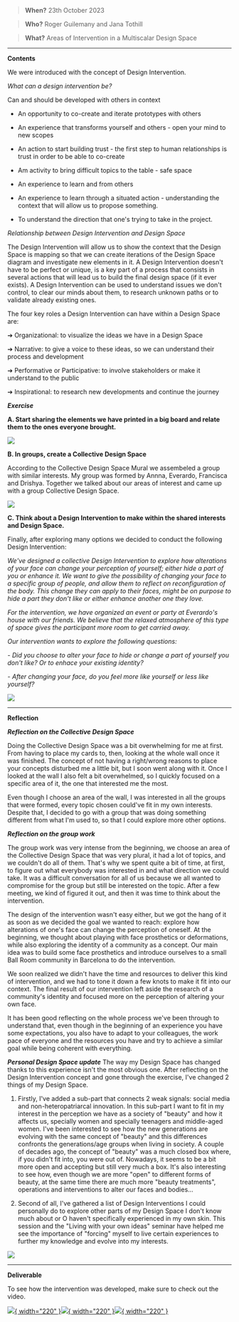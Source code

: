 

> **When?** 23th October 2023

> **Who?** Roger Guilemany and Jana Tothill

> **What?** Areas of Intervention in a Multiscalar Design Space

_________________________
**Contents**

We were introduced with the concept of Design Intervention.

_What can a design intervention be?_

Can and should be developed with others in context
- An opportunity to co-create and iterate prototypes with others

- An experience that transforms yourself and others - open your mind to new scopes

- An action to start building trust - the first step to human relationships is trust in order to be able to co-create

- Am activity to bring difficult topics to the table - safe space

- An experience to learn and from others

- An experience to learn through a situated action - understanding the context that will allow us to propose something.

- To understand the direction that one's trying to take in the project.


_Relationship between Design Intervention and Design Space_

The Design Intervention will allow us to show the context that the Design Space is mapping so that we can create iterations of the Design Space diagram and investigate new elements in it. A Design Intervention doesn't have to be perfect or unique, is a key part of a process that consists in several actions that will lead us to build the final design space (if it ever exists). A Design Intervention can be used to understand issues we don't control, to clear our minds about them, to research unknown paths or to validate already existing ones.

The four key roles a Design Intervention can have within a Design Space are:

➔ Organizational: to visualize the ideas we have in a Design Space

➔ Narrative: to give a voice to these ideas, so we can understand their process and development

➔ Performative or Participative: to involve stakeholders or make it understand to the public

➔ Inspirational: to research new developments and continue the journey


**_Exercise_**

**A. Start sharing the elements we have printed in a big board and relate them to the ones everyone brought.**

![](../images/Design%20Studio/CollectiveDesignSpaceMural.jpg)

**B. In groups, create a Collective Design Space**

According to the Collective Design Space Mural we assembeled a group with similar interests. My group was formed by Annna, Everardo, Francisca and Drishya. Together we talked about our areas of interest and came up with a group Collective Design Space.

![](../images/Design%20Studio/GroupCollectiveDesignSpace.jpg)

**C. Think about a Design Intervention to make within the shared interests and Design Space.**

Finally, after exploring many options we decided to conduct the following Design Intervention:

_We've designed a collective Design Intervention to explore how alterations of your face can change your perception of yourself; either hide a part of you or enhance it. We want to give the possibility of changing your face to a specific group of people, and allow them to reflect on reconfiguration of the body. This change they can apply to their faces, might be on purpose to hide a part they don't like or either enhance another one they love._

_For the intervention, we have organized an event or party at Everardo's house with our friends. We believe that the relaxed atmosphere of this type of space gives the participant more room to get carried away._

_Our intervention wants to explore the following questions:_

_- Did you choose to alter your face to hide or change a part of yourself you don't like? Or to enhace your existing identity?_

_- After changing your face, do you feel more like yourself or less like yourself?_

![](../images/Design%20Studio/DesignInterventionGIF.gif)



______________________________
**Reflection**

**_Reflection on the Collective Design Space_**

Doing the Collective Design Space was a bit overwhelming for me at first. From having to place my cards to, then, looking at the whole wall once it was finished. The concept of not having a right/wrong reasons to place your concepts disturbed me a little bit, but I soon went along with it. Once I looked at the wall I also felt a bit overwhelmed, so I quickly focused on a specific area of it, the one that interested me the most.

Even though I choose an area of the wall, I was interested in all the groups that were formed, every topic chosen could've fit in my own interests. Despite that, I decided to go with a group that was doing something different from what I'm used to, so that I could explore more other options.


**_Reflection on the group work_**

The group work was very intense from the beginning, we choose an area of the Collective Design Space that was very plural, it had a lot of topics, and we couldn't do all of them. That's why we spent quite a bit of time, at first, to figure out what everybody was interested in and what direction we could take. It was a difficult conversation for all of us because we all wanted to compromise for the group but still be interested on the topic. After a few meeting, we kind of figured it out, and then it was time to think about the intervention.

The design of the intervention wasn't easy either, but we got the hang of it as soon as we decided the goal we wanted to reach: explore how alterations of one's face can change the perception of oneself. At the beginning, we thought about playing with face prosthetics or deformations, while also exploring the identity of a community as a concept. Our main idea was to build some face prosthetics and introduce ourselves to a small Ball Room community in Barcelona to do the intervention.

We soon realized we didn't have the time and resources to deliver this kind of intervention, and we had to tone it down a few knots to make it fit into our context. The final result of our intervention left aside the research of a community's identity and focused more on the perception of altering your own face.

It has been good reflecting on the whole process we've been through to understand that, even though in the beginning of an experience you have some expectations, you also have to adapt to your colleagues, the work pace of everyone and the resources you have and try to achieve a similar goal while being coherent with everything.

**_Personal Design Space update_**
The way my Design Space has changed thanks to this experience isn't the most obvious one. After reflecting on the Design Intervention concept and gone through the exercise, I've changed 2 things of my Design Space.

1. Firstly, I've added a sub-part that connects 2 weak signals: social media and non-heteropatriarcal innovation. In this sub-part I want to fit in my interest in the perception we have as a society of "beauty" and how it affects us, specially women and specially teenagers and middle-aged women. I've been interested to see how the new generations are evolving with the same concept of "beauty" and this differences confronts the generations/age groups when living in society. A couple of decades ago, the concept of "beauty" was a much closed box where, if you didn't fit into, you were out of. Nowadays, it seems to be a bit more open and accepting but still very much a box. It's also interesting to see how, even though we are more "open" to different forms of beauty, at the same time there are much more "beauty treatments", operations and interventions to alter our faces and bodies...

2. Second of all, I've gathered a list of Design Interventions I could personally do to explore other parts of my Design Space I don't know much about or O haven't specifically experienced in my own skin. This session and the "Living with your own ideas" seminar have helped me see the importance of "forcing" myself to live certain experiences to further my knowledge and evolve into my interests.

![](../images/Design%20Studio/UpdatedDesignSpace.jpg)

__________________
**Deliverable**

To see how the intervention was developed, make sure to check out the video.

[![](../images/Design%20Studio/CollageDesignIntervention.jpg){ width="220" }![](../images/Design%20Studio/CollageDesignIntervention.jpg){ width="220" }![](../images/Design%20Studio/CollageDesignIntervention.jpg){ width="220" }](https://drive.google.com/file/d/1ouCHZIsyBYMkY5GwD-QtFqxdCGDZjjHG/view?usp=sharing)
